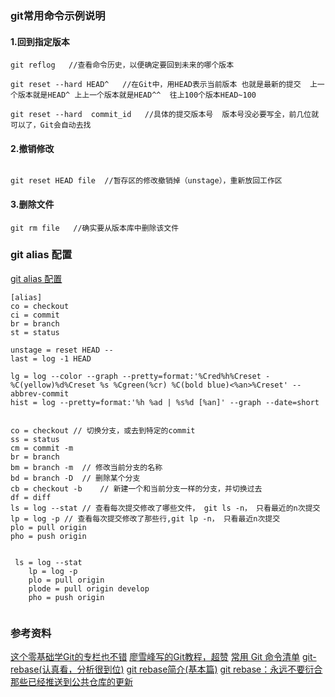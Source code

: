  


###  git常用命令示例说明

#### 1.回到指定版本

```
git reflog   //查看命令历史，以便确定要回到未来的哪个版本

git reset --hard HEAD^   //在Git中，用HEAD表示当前版本 也就是最新的提交  上一个版本就是HEAD^ 上上一个版本就是HEAD^^  往上100个版本HEAD~100

git reset --hard  commit_id   //具体的提交版本号  版本号没必要写全，前几位就可以了，Git会自动去找

```
#### 2.撤销修改
```git checkout -- file  //丢弃工作区的修改  如果已add暂存区,恢复至暂存区,否则恢复到最新版本 即恢复到最近一次git commit或git add时的状态

git reset HEAD file  //暂存区的修改撤销掉（unstage），重新放回工作区
```

#### 3.删除文件
```
git rm file   //确实要从版本库中删除该文件
```






### git alias 配置

[git alias 配置](http://blog.csdn.net/herohenu/article/details/45842587)

```
[alias]
co = checkout
ci = commit
br = branch
st = status

unstage = reset HEAD --
last = log -1 HEAD

lg = log --color --graph --pretty=format:'%Cred%h%Creset -%C(yellow)%d%Creset %s %Cgreen(%cr) %C(bold blue)<%an>%Creset' --abbrev-commit
hist = log --pretty=format:'%h %ad | %s%d [%an]' --graph --date=short


co = checkout // 切换分支，或去到特定的commit
ss = status
cm = commit -m
br = branch
bm = branch -m  // 修改当前分支的名称
bd = branch -D  // 删除某个分支
cb = checkout -b    // 新建一个和当前分支一样的分支，并切换过去
df = diff
ls = log --stat // 查看每次提交修改了哪些文件， git ls -n， 只看最近的n次提交
lp = log -p // 查看每次提交修改了那些行,git lp -n， 只看最近n次提交
plo = pull origin
pho = push origin
 
 
 ls = log --stat
    lp = log -p
    plo = pull origin
    plode = pull origin develop
    pho = push origin


```
    
    
### 参考资料
[这个零基础学Git的专栏也不错](http://blog.csdn.net/column/details/jacky-git.html)
[廖雪峰写的Git教程，超赞](http://www.liaoxuefeng.com/wiki/0013739516305929606dd18361248578c67b8067c8c017b000)
[常用 Git 命令清单](http://www.ruanyifeng.com/blog/2015/12/git-cheat-sheet.html)
[git-rebase(认真看，分析很到位)](http://blog.csdn.net/qq_27965129/article/details/52766549)
[git rebase简介(基本篇)](http://blog.csdn.net/u011630575/article/details/48968243)
[git rebase：永远不要衍合那些已经推送到公共仓库的更新](http://blog.csdn.net/trochiluses/article/details/14451777)

